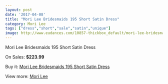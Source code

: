 ```yaml
---
layout: post
date: '2017-04-08'
title: "Mori Lee Bridesmaids 195 Short Satin Dress"
category: Mori Lee
tags: ["dress","short","sale","satin","unique"]
image: http://www.eudances.com/10857-thickbox_default/mori-lee-bridesmaids-195-short-satin-dress.jpg
---
```

Mori Lee Bridesmaids 195 Short Satin Dress

On Sales: **$223.99**
<a href="https://www.eudances.com/en/mori-lee/3469-mori-lee-bridesmaids-195-short-satin-dress.html"><amp-img layout="responsive" width="600" height="600" src="//www.eudances.com/10857-thickbox_default/mori-lee-bridesmaids-195-short-satin-dress.jpg" alt="Mori Lee Bridesmaids 195 Short Satin Dress 0" /></a>
<a href="https://www.eudances.com/en/mori-lee/3469-mori-lee-bridesmaids-195-short-satin-dress.html"><amp-img layout="responsive" width="600" height="600" src="//www.eudances.com/10858-thickbox_default/mori-lee-bridesmaids-195-short-satin-dress.jpg" alt="Mori Lee Bridesmaids 195 Short Satin Dress 1" /></a>

Buy it: [Mori Lee Bridesmaids 195 Short Satin Dress](https://www.eudances.com/en/mori-lee/3469-mori-lee-bridesmaids-195-short-satin-dress.html "Mori Lee Bridesmaids 195 Short Satin Dress")

View more: [Mori Lee](https://www.eudances.com/en/65-mori-lee "Mori Lee")